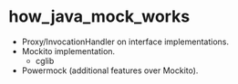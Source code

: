 # how_java_mock_works

* Proxy/InvocationHandler on interface implementations.
* Mockito implementation.
	* cglib 
* Powermock (additional features over Mockito).